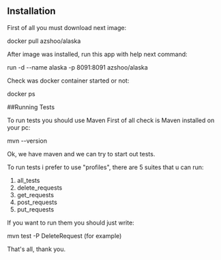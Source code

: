 ## Installation
First of all you must download next image:

docker pull azshoo/alaska

After image was installed, run this app with help next command:

run -d --name alaska -p 8091:8091 azshoo/alaska

Check was docker container started or not:

docker ps

##Running Tests

To run tests you should use Maven
First of all check is Maven installed on your pc:

mvn --version

Ok, we have maven and we can try to start out tests.

To run tests i prefer to use "profiles", there are 5 suites that u can run:
1. all_tests
2. delete_requests
3. get_requests
4. post_requests
5. put_requests

If you want to run them you should just write:

mvn test -P DeleteRequest   (for example)

That's all, thank you.